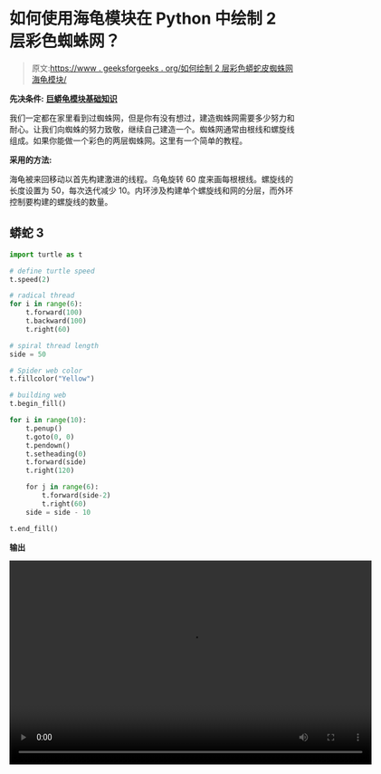 # 如何使用海龟模块在 Python 中绘制 2 层彩色蜘蛛网？

> 原文:[https://www . geeksforgeeks . org/如何绘制 2 层彩色蟒蛇皮蜘蛛网海龟模块/](https://www.geeksforgeeks.org/how-to-draw-2-layered-and-colored-spider-web-in-python-using-turtle-module/)

**先决条件:** [**巨蟒龟模块基础知识**](https://www.geeksforgeeks.org/turtle-programming-python/)

我们一定都在家里看到过蜘蛛网，但是你有没有想过，建造蜘蛛网需要多少努力和耐心。让我们向蜘蛛的努力致敬，继续自己建造一个。蜘蛛网通常由根线和螺旋线组成。如果你能做一个彩色的两层蜘蛛网。这里有一个简单的教程。

**采用的方法:**

海龟被来回移动以首先构建激进的线程。乌龟旋转 60 度来画每根根线。螺旋线的长度设置为 50，每次迭代减少 10。内环涉及构建单个螺旋线和网的分层，而外环控制要构建的螺旋线的数量。

## 蟒蛇 3

```py
import turtle as t

# define turtle speed
t.speed(2)

# radical thread 
for i in range(6):
    t.forward(100)
    t.backward(100)
    t.right(60)

# spiral thread length
side = 50

# Spider web color
t.fillcolor("Yellow")

# building web
t.begin_fill()

for i in range(10):
    t.penup()
    t.goto(0, 0)
    t.pendown()
    t.setheading(0)
    t.forward(side)
    t.right(120)

    for j in range(6):
        t.forward(side-2)
        t.right(60)
    side = side - 10

t.end_fill()
```

**输出**

<video class="wp-video-shortcode" id="video-485857-1" width="640" height="360" preload="metadata" controls=""><source type="video/mp4" src="https://media.geeksforgeeks.org/wp-content/uploads/20200915121913/2_layered_spider_web.mp4?_=1">[https://media.geeksforgeeks.org/wp-content/uploads/20200915121913/2_layered_spider_web.mp4](https://media.geeksforgeeks.org/wp-content/uploads/20200915121913/2_layered_spider_web.mp4)</video>